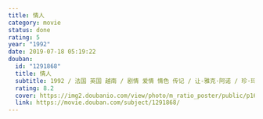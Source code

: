 ```yaml
---
title: 情人
category: movie
status: done
rating: 5
year: "1992"
date: 2019-07-18 05:19:22
douban:
  id: "1291868"
  title: 情人
  subtitle: 1992 / 法国 英国 越南 / 剧情 爱情 情色 传记 / 让-雅克·阿诺 / 珍·玛奇 梁家辉
  rating: 8.2
  cover: https://img2.doubanio.com/view/photo/m_ratio_poster/public/p1674536431.jpg
  link: https://movie.douban.com/subject/1291868/
---
```



